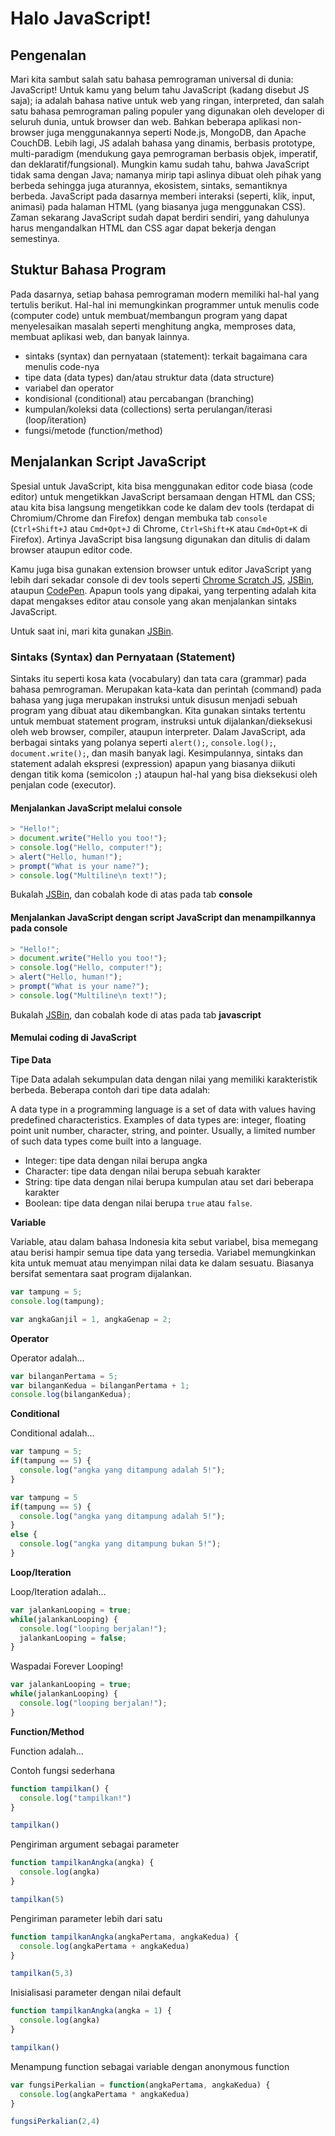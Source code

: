 # Halo JavaScript!

## Pengenalan

Mari kita sambut salah satu bahasa pemrograman universal di dunia: JavaScript! Untuk kamu yang belum tahu JavaScript (kadang disebut JS saja); ia adalah bahasa native untuk web yang ringan, interpreted, dan salah satu bahasa pemrograman paling populer yang digunakan oleh developer di seluruh dunia, untuk browser dan web. Bahkan beberapa aplikasi non-browser juga menggunakannya seperti Node.js, MongoDB, dan Apache CouchDB. Lebih lagi, JS adalah bahasa yang dinamis, berbasis prototype, multi-paradigm (mendukung gaya pemrograman berbasis objek, imperatif, dan deklaratif/fungsional). Mungkin kamu sudah tahu, bahwa JavaScript tidak sama dengan Java; namanya mirip tapi aslinya dibuat oleh pihak yang berbeda sehingga juga aturannya, ekosistem, sintaks, semantiknya berbeda. JavaScript pada dasarnya memberi interaksi (seperti, klik, input, animasi) pada halaman HTML (yang biasanya juga menggunakan CSS). Zaman sekarang JavaScript sudah dapat berdiri sendiri, yang dahulunya harus mengandalkan HTML dan CSS agar dapat bekerja dengan semestinya.

## Stuktur Bahasa Program

Pada dasarnya, setiap bahasa pemrograman modern memiliki hal-hal yang tertulis berikut. Hal-hal ini memungkinkan programmer untuk menulis code (computer code) untuk membuat/membangun program yang dapat menyelesaikan masalah seperti menghitung angka, memproses data, membuat aplikasi web, dan banyak lainnya.

- sintaks (syntax) dan pernyataan (statement): terkait bagaimana cara menulis code-nya
- tipe data (data types) dan/atau struktur data (data structure)
- variabel dan operator
- kondisional (conditional) atau percabangan (branching)
- kumpulan/koleksi data (collections) serta perulangan/iterasi (loop/iteration)
- fungsi/metode (function/method)

## Menjalankan Script JavaScript

Spesial untuk JavaScript, kita bisa menggunakan editor code biasa (code editor) untuk mengetikkan JavaScript bersamaan dengan HTML dan CSS; atau kita bisa langsung mengetikkan code ke dalam dev tools (terdapat di Chromium/Chrome dan Firefox) dengan membuka tab `console` (`Ctrl+Shift+J` atau `Cmd+Opt+J` di Chrome, `Ctrl+Shift+K` atau `Cmd+Opt+K` di Firefox). Artinya JavaScript bisa langsung digunakan dan ditulis di dalam browser ataupun editor code.

Kamu juga bisa gunakan extension browser untuk editor JavaScript yang lebih dari sekadar console di dev tools seperti [Chrome Scratch JS](https://chrome.google.com/webstore/detail/scratch-js/alploljligeomonipppgaahpkenfnfkn), [JSBin](http://jsbin.com), ataupun [CodePen](https://codepen.io). Apapun tools yang dipakai, yang terpenting adalah kita dapat mengakses editor atau console yang akan menjalankan sintaks JavaScript.

Untuk saat ini, mari kita gunakan [JSBin](http://jsbin.com?js,console).

### Sintaks (Syntax) dan Pernyataan (Statement)

Sintaks itu seperti kosa kata (vocabulary) dan tata cara (grammar) pada bahasa pemrograman. Merupakan kata-kata dan perintah (command) pada bahasa yang juga merupakan instruksi untuk disusun menjadi sebuah program yang dibuat atau dikembangkan. Kita gunakan sintaks tertentu untuk membuat statement program, instruksi untuk dijalankan/dieksekusi oleh web browser, compiler, ataupun interpreter. Dalam JavaScript, ada berbagai sintaks yang polanya seperti `alert();`, `console.log();`, `document.write();`, dan masih banyak lagi. Kesimpulannya, sintaks dan statement adalah ekspresi (expression) apapun yang biasanya diikuti dengan titik koma (semicolon `;`) ataupun hal-hal yang bisa dieksekusi oleh penjalan code (executor).

#### Menjalankan JavaScript melalui console

```javascript
> "Hello!";
> document.write("Hello you too!");
> console.log("Hello, computer!");
> alert("Hello, human!");
> prompt("What is your name?");
> console.log("Multiline\n text!");
```

Bukalah [JSBin](http://jsbin.com?console), dan cobalah kode di atas pada tab **console**

#### Menjalankan JavaScript dengan script JavaScript dan menampilkannya pada console

```javascript
> "Hello!";
> document.write("Hello you too!");
> console.log("Hello, computer!");
> alert("Hello, human!");
> prompt("What is your name?");
> console.log("Multiline\n text!");
```

Bukalah [JSBin](http://jsbin.com?js,console), dan cobalah kode di atas pada tab **javascript**

#### Memulai coding di JavaScript

**Tipe Data**

Tipe Data adalah sekumpulan data dengan nilai yang memiliki karakteristik berbeda. Beberapa contoh dari tipe data adalah:

A data type in a programming language is a set of data with values having predefined characteristics. Examples of data types are: integer, floating point unit number, character, string, and pointer. Usually, a limited number of such data types come built into a language.

- Integer: tipe data dengan nilai berupa angka
- Character: tipe data dengan nilai berupa sebuah karakter
- String: tipe data dengan nilai berupa kumpulan atau set dari beberapa karakter
- Boolean: tipe data dengan nilai berupa `true` atau `false`.  

**Variable**

Variable, atau dalam bahasa Indonesia kita sebut variabel, bisa memegang atau berisi hampir semua tipe data yang tersedia. Variabel memungkinkan kita untuk memuat atau menyimpan nilai data ke dalam sesuatu. Biasanya bersifat sementara saat program dijalankan.

```javascript
var tampung = 5;
console.log(tampung);
```

```javascript
var angkaGanjil = 1, angkaGenap = 2;
```

**Operator**

Operator adalah...

```javascript
var bilanganPertama = 5;
var bilanganKedua = bilanganPertama + 1;
console.log(bilanganKedua);
```

**Conditional**

Conditional adalah...

```javascript
var tampung = 5;
if(tampung == 5) {
  console.log("angka yang ditampung adalah 5!");
}
```

```javascript
var tampung = 5
if(tampung == 5) {
  console.log("angka yang ditampung adalah 5!");
}
else {
  console.log("angka yang ditampung bukan 5!");
}
```

**Loop/Iteration**

Loop/Iteration adalah...

```javascript
var jalankanLooping = true;
while(jalankanLooping) {
  console.log("looping berjalan!");
  jalankanLooping = false;
}
```

Waspadai Forever Looping!

```javascript
var jalankanLooping = true;
while(jalankanLooping) {
  console.log("looping berjalan!");
}
```

**Function/Method**

Function adalah...

Contoh fungsi sederhana

```javascript
function tampilkan() {
  console.log("tampilkan!")
}

tampilkan()
```

Pengiriman argument sebagai parameter

```javascript
function tampilkanAngka(angka) {
  console.log(angka)
}

tampilkan(5)
```

Pengiriman parameter lebih dari satu

```javascript
function tampilkanAngka(angkaPertama, angkaKedua) {
  console.log(angkaPertama + angkaKedua)
}

tampilkan(5,3)
```

Inisialisasi parameter dengan nilai default

```javascript
function tampilkanAngka(angka = 1) {
  console.log(angka)
}

tampilkan()
```

Menampung function sebagai variable dengan anonymous function

```javascript
var fungsiPerkalian = function(angkaPertama, angkaKedua) {
  console.log(angkaPertama * angkaKedua)
}

fungsiPerkalian(2,4)
```
